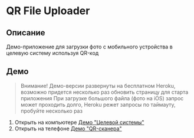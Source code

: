 # QR File Uploader

## Описание
Демо-приложение для загрузки фото с мобильного устройства в целевую систему используя QR-код

## Демо

> Внимание! Демо-версии развернуты на бесплатном Heroku, 
> возможно придется несколько раз обновить страницу для старта приложения
> При загрузке большого файла (фото на iOS) запрос может проходить долго, 
> Heroku режет запросы по таймауту, пробуйте несколько раз

1. Открыть на компьютере [Демо "Целевой системы"](https://qrdp-doc-system.herokuapp.com)
2. Открыть на телефоне [Демо "QR-сканера"](https://qrdp-qr-scanner.herokuapp.com)
